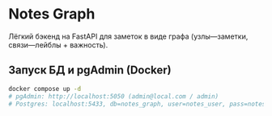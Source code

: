# Notes Graph

Лёгкий бэкенд на FastAPI для заметок в виде графа (узлы—заметки, связи—лейблы + важность).

## Запуск БД и pgAdmin (Docker)
```bash
docker compose up -d
# pgAdmin: http://localhost:5050 (admin@local.com / admin)
# Postgres: localhost:5433, db=notes_graph, user=notes_user, pass=notes_pass
